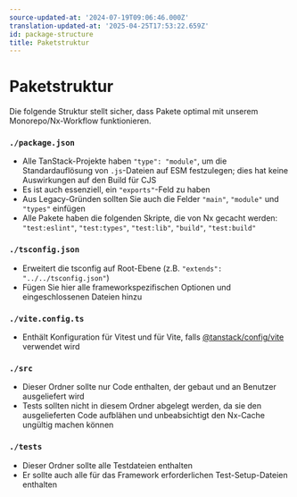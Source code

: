 ```yaml
---
source-updated-at: '2024-07-19T09:06:46.000Z'
translation-updated-at: '2025-04-25T17:53:22.659Z'
id: package-structure
title: Paketstruktur
---
```

# Paketstruktur

Die folgende Struktur stellt sicher, dass Pakete optimal mit unserem Monorepo/Nx-Workflow funktionieren.

### `./package.json`

- Alle TanStack-Projekte haben `"type": "module"`, um die Standardauflösung von `.js`-Dateien auf ESM festzulegen; dies hat keine Auswirkungen auf den Build für CJS
- Es ist auch essenziell, ein `"exports"`-Feld zu haben
- Aus Legacy-Gründen sollten Sie auch die Felder `"main"`, `"module"` und `"types"` einfügen
- Alle Pakete haben die folgenden Skripte, die von Nx gecacht werden: `"test:eslint"`, `"test:types"`, `"test:lib"`, `"build"`, `"test:build"`

### `./tsconfig.json`

- Erweitert die tsconfig auf Root-Ebene (z.B. `"extends": "../../tsconfig.json"`)
- Fügen Sie hier alle frameworkspezifischen Optionen und eingeschlossenen Dateien hinzu

### `./vite.config.ts`

- Enthält Konfiguration für Vitest und für Vite, falls [@tanstack/config/vite](./vite.md) verwendet wird

### `./src`

- Dieser Ordner sollte nur Code enthalten, der gebaut und an Benutzer ausgeliefert wird
- Tests sollten nicht in diesem Ordner abgelegt werden, da sie den ausgelieferten Code aufblähen und unbeabsichtigt den Nx-Cache ungültig machen können

### `./tests`

- Dieser Ordner sollte alle Testdateien enthalten
- Er sollte auch alle für das Framework erforderlichen Test-Setup-Dateien enthalten
